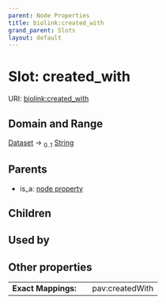 ```yaml
---
parent: Node Properties
title: biolink:created_with
grand_parent: Slots
layout: default
---
```


# Slot: created_with




URI: [biolink:created_with](https://w3id.org/biolink/vocab/created_with)

## Domain and Range

[Dataset](Dataset.md) ->  <sub>0..1</sub> [String](types/String.md)

## Parents

 *  is_a: [node property](node_property.md)

## Children


## Used by


## Other properties

|  |  |  |
| --- | --- | --- |
| **Exact Mappings:** | | pav:createdWith |

